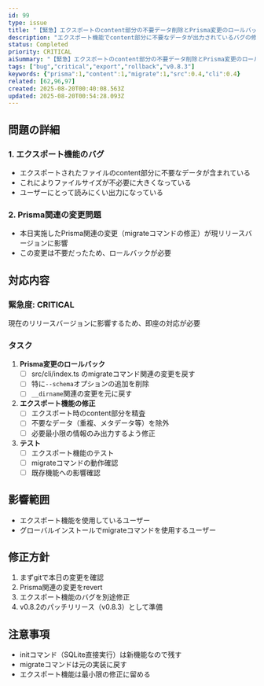```yaml
---
id: 99
type: issue
title: "【緊急】エクスポートのcontent部分の不要データ削除とPrisma変更のロールバック"
description: "エクスポート機能でcontent部分に不要なデータが出力されているバグの修正と、現リリースバージョンに影響するPrisma関連の変更をロールバックする"
status: Completed
priority: CRITICAL
aiSummary: "【緊急】エクスポートのcontent部分の不要データ削除とPrisma変更のロールバック エクスポート機能でcontent部分に不要なデータが出力されているバグの修正と、現リリースバージョンに影響するPrisma関連の変更をロールバックする ## 問題の詳細\n\n### 1. エクスポート機能のバグ\n- エクスポートされたファイルのcontent部分に不要なデータが含まれている\n- これによりファイ"
tags: ["bug","critical","export","rollback","v0.8.3"]
keywords: {"prisma":1,"content":1,"migrate":1,"src":0.4,"cli":0.4}
related: [62,96,97]
created: 2025-08-20T00:40:08.563Z
updated: 2025-08-20T00:54:28.093Z
---
```


## 問題の詳細

### 1. エクスポート機能のバグ
- エクスポートされたファイルのcontent部分に不要なデータが含まれている
- これによりファイルサイズが不必要に大きくなっている
- ユーザーにとって読みにくい出力になっている

### 2. Prisma関連の変更問題
- 本日実施したPrisma関連の変更（migrateコマンドの修正）が現リリースバージョンに影響
- この変更は不要だったため、ロールバックが必要

## 対応内容

### 緊急度: CRITICAL
現在のリリースバージョンに影響するため、即座の対応が必要

### タスク

1. **Prisma変更のロールバック**
   - [ ] src/cli/index.ts のmigrateコマンド関連の変更を戻す
   - [ ] 特に`--schema`オプションの追加を削除
   - [ ] `__dirname`関連の変更を元に戻す

2. **エクスポート機能の修正**
   - [ ] エクスポート時のcontent部分を精査
   - [ ] 不要なデータ（重複、メタデータ等）を除外
   - [ ] 必要最小限の情報のみ出力するよう修正

3. **テスト**
   - [ ] エクスポート機能のテスト
   - [ ] migrateコマンドの動作確認
   - [ ] 既存機能への影響確認

## 影響範囲

- エクスポート機能を使用しているユーザー
- グローバルインストールでmigrateコマンドを使用するユーザー

## 修正方針

1. まずgitで本日の変更を確認
2. Prisma関連の変更をrevert
3. エクスポート機能のバグを別途修正
4. v0.8.2のパッチリリース（v0.8.3）として準備

## 注意事項

- initコマンド（SQLite直接実行）は新機能なので残す
- migrateコマンドは元の実装に戻す
- エクスポート機能は最小限の修正に留める